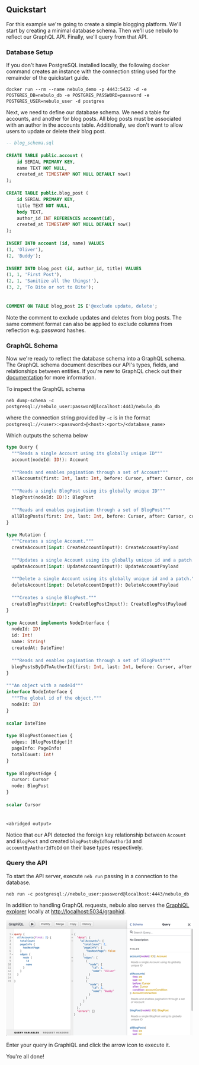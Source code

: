 ## Quickstart

For this example we're going to create a simple blogging platform. We'll start by creating a minimal database schema. Then we'll use nebulo to reflect our GraphQL API. Finally, we'll query from that API.

### Database Setup

If you don't have PostgreSQL installed locally, the following docker command creates an instance with the connection string used for the remainder of the quickstart guide.

```shell
docker run --rm --name nebulo_demo -p 4443:5432 -d -e POSTGRES_DB=nebulo_db -e POSTGRES_PASSWORD=password -e POSTGRES_USER=nebulo_user -d postgres
```

Next, we need to define our database schema. We need a table for accounts, and another for blog posts. All blog posts must be associated with an author in the accounts table. Additionally, we don't want to allow users to update or delete their blog post.

```sql
-- blog_schema.sql

CREATE TABLE public.account (
    id SERIAL PRIMARY KEY,
    name TEXT NOT NULL,
    created_at TIMESTAMP NOT NULL DEFAULT now()
);

CREATE TABLE public.blog_post (
    id SERIAL PRIMARY KEY,
    title TEXT NOT NULL,
    body TEXT,
    author_id INT REFERENCES account(id),
    created_at TIMESTAMP NOT NULL DEFAULT now()
);

INSERT INTO account (id, name) VALUES
(1, 'Oliver'),
(2, 'Buddy');

INSERT INTO blog_post (id, author_id, title) VALUES
(1, 1, 'First Post'),
(2, 1, 'Sanitize all the things!'),
(3, 2, 'To Bite or not to Bite');


COMMENT ON TABLE blog_post IS E'@exclude update, delete';
```

Note the comment to exclude updates and deletes from blog posts. The same comment format can also be applied to exclude columns from reflection e.g. password hashes.

### GraphQL Schema

Now we're ready to reflect the database schema into a GraphQL schema. The GraphQL schema document describes our API's types, fields, and relationships between entities. If you're new to GraphQL check out their [documentation](https://graphql.org/learn/) for more information.

To inspect the GraphQL schema
```shell
neb dump-schema -c postgresql://nebulo_user:password@localhost:4443/nebulo_db
```
where the connection string provided by `-c` is in the format `postgresql://<user>:<password>@<host>:<port>/<database_name>`

Which outputs the schema below

```graphql
type Query {
  """Reads a single Account using its globally unique ID"""
  account(nodeId: ID!): Account

  """Reads and enables pagination through a set of Account"""
  allAccounts(first: Int, last: Int, before: Cursor, after: Cursor, condition: accountCondition): AccountConnection

  """Reads a single BlogPost using its globally unique ID"""
  blogPost(nodeId: ID!): BlogPost

  """Reads and enables pagination through a set of BlogPost"""
  allBlogPosts(first: Int, last: Int, before: Cursor, after: Cursor, condition: blogPostCondition): BlogPostConnection
}

type Mutation {
  """Creates a single Account."""
  createAccount(input: CreateAccountInput!): CreateAccountPayload

  """Updates a single Account using its globally unique id and a patch."""
  updateAccount(input: UpdateAccountInput!): UpdateAccountPayload

  """Delete a single Account using its globally unique id and a patch."""
  deleteAccount(input: DeleteAccountInput!): DeleteAccountPayload

  """Creates a single BlogPost."""
  createBlogPost(input: CreateBlogPostInput!): CreateBlogPostPayload
}

type Account implements NodeInterface {
  nodeId: ID!
  id: Int!
  name: String!
  createdAt: DateTime!

  """Reads and enables pagination through a set of BlogPost"""
  blogPostsByIdToAuthorId(first: Int, last: Int, before: Cursor, after: Cursor, condition: blogPostCondition): BlogPostConnection!
}

"""An object with a nodeId"""
interface NodeInterface {
  """The global id of the object."""
  nodeId: ID!
}

scalar DateTime

type BlogPostConnection {
  edges: [BlogPostEdge!]!
  pageInfo: PageInfo!
  totalCount: Int!
}

type BlogPostEdge {
  cursor: Cursor
  node: BlogPost
}

scalar Cursor


<abridged output>
```

Notice that our API detected the foreign key relationship between `Account` and `BlogPost` and created `blogPostsByIdToAuthorId` and `accountByAuthorIdToId` on their base types respectively.


### Query the API

To start the API server, execute `neb run` passing in a connection to the database.

```shell
neb run -c postgresql://nebulo_user:password@localhost:4443/nebulo_db
```

In addition to handling GraphQL requests, nebulo also serves the [GraphiQL explorer](https://github.com/graphql/graphiql) locally at [http://localhost:5034/graphiql](http://localhost:5034/graphiql).


![graphiql image](images/graphiql.png)

Enter your query in GraphiQL and click the arrow icon to execute it.

You're all done!
